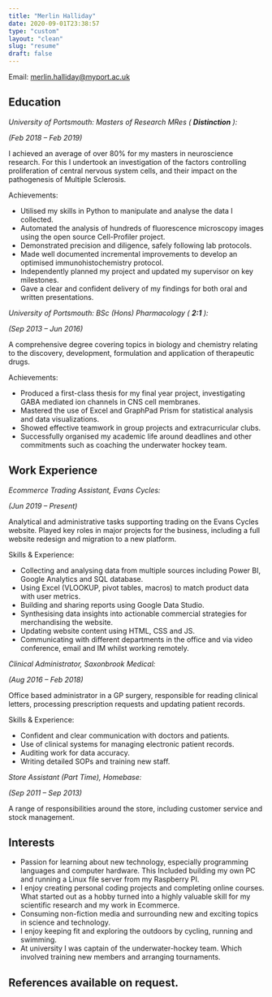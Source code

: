 ```yaml
---
title: "Merlin Halliday"
date: 2020-09-01T23:38:57
type: "custom"
layout: "clean"
slug: "resume"
draft: false
---
```



Email: [merlin.halliday@myport.ac.uk](mailto:merlin.halliday@myport.ac.uk)


## Education


_University of Portsmouth:_ _Masters of Research MRes ( __**Distinction**__ ):_

_(Feb 2018 – Feb 2019)_

I achieved an average of over 80% for my masters in neuroscience research. For this I undertook an investigation of the factors controlling proliferation of central nervous system cells, and their impact on the pathogenesis of Multiple Sclerosis.

Achievements:

- Utilised my skills in Python to manipulate and analyse the data I collected.
- Automated the analysis of hundreds of fluorescence microscopy images using the open source Cell-Profiler project.
- Demonstrated precision and diligence, safely following lab protocols.
- Made well documented incremental improvements to develop an optimised immunohistochemistry protocol.
- Independently planned my project and updated my supervisor on key milestones.
- Gave a clear and confident delivery of my findings for both oral and written presentations.

_University of Portsmouth: BSc (Hons) Pharmacology ( __**2:1**__ ):_

_(Sep 2013 – Jun 2016)_

A comprehensive degree covering topics in biology and chemistry relating to the discovery, development, formulation and application of therapeutic drugs.

Achievements:

- Produced a first-class thesis for my final year project, investigating GABA mediated ion channels in CNS cell membranes.
- Mastered the use of Excel and GraphPad Prism for statistical analysis and data visualizations.
- Showed effective teamwork in group projects and extracurricular clubs.
- Successfully organised my academic life around deadlines and other commitments such as coaching the underwater hockey team.

##

## Work Experience


_Ecommerce Trading Assistant, Evans Cycles:_

_(Jun 2019 – Present)_

Analytical and administrative tasks supporting trading on the Evans Cycles website. Played key roles in major projects for the business, including a full website redesign and migration to a new platform.

Skills &amp; Experience:

- Collecting and analysing data from multiple sources including Power BI, Google Analytics and SQL database.
- Using Excel (VLOOKUP, pivot tables, macros) to match product data with user metrics.
- Building and sharing reports using Google Data Studio.
- Synthesising data insights into actionable commercial strategies for merchandising the website.
- Updating website content using HTML, CSS and JS.
- Communicating with different departments in the office and via video conference, email and IM whilst working remotely.

_Clinical Administrator, Saxonbrook Medical:_

_(Aug 2016 – Feb 2018)_

Office based administrator in a GP surgery, responsible for reading clinical letters, processing prescription requests and updating patient records.

Skills &amp; Experience:

- Confident and clear communication with doctors and patients.
- Use of clinical systems for managing electronic patient records.
- Auditing work for data accuracy.
- Writing detailed SOPs and training new staff.

_Store Assistant (Part Time), Homebase:_

_(Sep 2011 – Sep 2013)_

A range of responsibilities around the store, including customer service and stock management.

##

## Interests


- Passion for learning about new technology, especially programming languages and computer hardware. This Included building my own PC and running a Linux file server from my Raspberry PI.
- I enjoy creating personal coding projects and completing online courses. What started out as a hobby turned into a highly valuable skill for my scientific research and my work in Ecommerce.
- Consuming non-fiction media and surrounding new and exciting topics in science and technology.
- I enjoy keeping fit and exploring the outdoors by cycling, running and swimming.
- At university I was captain of the underwater-hockey team. Which involved training new members and arranging tournaments.

## References available on request.